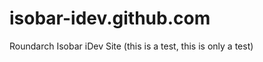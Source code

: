 isobar-idev.github.com
======================

Roundarch Isobar iDev Site (this is a test, this is only a test)
